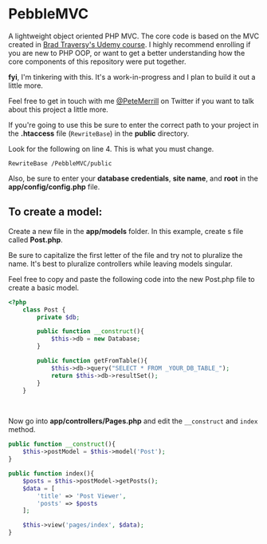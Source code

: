 # PebbleMVC
A lightweight object oriented PHP MVC. The core code is based on the MVC created in [Brad Traversy's Udemy course](https://www.udemy.com/course/object-oriented-php-mvc/). I highly recommend enrolling if you are new to PHP OOP, or want to get a better understanding how the core components of this repository were put together.
<br/>

**fyi**, I'm tinkering with this. It's a work-in-progress and I plan to build it out a little more.
<br/>

Feel free to get in touch with me [@PeteMerrill](twitter.com/petemerrill) on Twitter if you want to talk about this project a little more.
<br/>

If you're going to use this be sure to enter the correct path to your project in the **.htaccess** file (`RewriteBase`) in the **public** directory.
<br/>

Look for the following on line 4. This is what you must change.
<br/>

`RewriteBase /PebbleMVC/public`
<br/>

Also, be sure to enter your **database credentials**, **site name**, and **root** in the **app/config/config.php** file.
<br/>

## To create a model:
Create a new file in the **app/models** folder. In this example, create s file called **Post.php**.
<br/>

Be sure to capitalize the first letter of the file and try not to pluralize the name. It's best to pluralize controllers while leaving models singular.
<br/>

Feel free to copy and paste the following code into the new Post.php file to create a basic model.
<br/>

```php
<?php
    class Post {
        private $db;

        public function __construct(){
            $this->db = new Database;
        }

        public function getFromTable(){
            $this->db->query("SELECT * FROM _YOUR_DB_TABLE_");
            return $this->db->resultSet();
        }
    }
```
<br/>

Now go into **app/controllers/Pages.php** and edit the `__construct` and `index` method.
<br/>

```php
public function __construct(){
    $this->postModel = $this->model('Post');
}

public function index(){
    $posts = $this->postModel->getPosts();
    $data = [
        'title' => 'Post Viewer',
        'posts' => $posts
    ];

    $this->view('pages/index', $data);
}
```